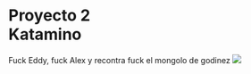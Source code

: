 <h1>Proyecto 2 <br> Katamino </h1>
Fuck Eddy, fuck Alex y recontra fuck el mongolo de godinez

<img src="https://i.pinimg.com/originals/9c/fe/93/9cfe93ea8e0566d37e61ca0f645251f7.jpg">
